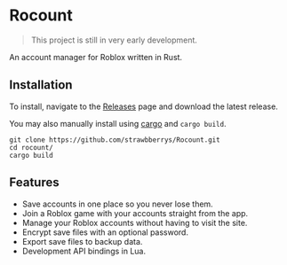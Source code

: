 # Rocount
> This project is still in very early development.

An account manager for Roblox written in Rust.

## Installation

To install, navigate to the [Releases](https://github.com/strawbberrys/Rocount/releases) page and download the latest release.

You may also manually install using [cargo](https://www.rust-lang.org/tools/install) and ``cargo build``.

```
git clone https://github.com/strawbberrys/Rocount.git
cd rocount/
cargo build
```

## Features

* Save accounts in one place so you never lose them.
* Join a Roblox game with your accounts straight from the app.
* Manage your Roblox accounts without having to visit the site.
* Encrypt save files with an optional password.
* Export save files to backup data.
* Development API bindings in Lua.